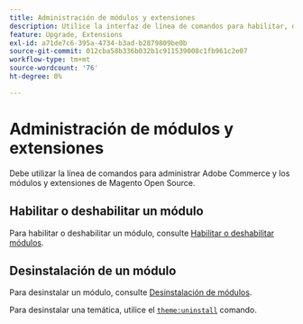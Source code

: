 ```yaml
---
title: Administración de módulos y extensiones
description: Utilice la interfaz de línea de comandos para habilitar, deshabilitar y desinstalar módulos y extensiones de Adobe Commerce y Magento Open Source.
feature: Upgrade, Extensions
exl-id: a71de7c6-395a-4734-b3ad-b2879809be0b
source-git-commit: 012cba58b336b032b1c911539008c1fb961c2e07
workflow-type: tm+mt
source-wordcount: '76'
ht-degree: 0%

---
```


# Administración de módulos y extensiones

Debe utilizar la línea de comandos para administrar Adobe Commerce y los módulos y extensiones de Magento Open Source.

## Habilitar o deshabilitar un módulo

Para habilitar o deshabilitar un módulo, consulte [Habilitar o deshabilitar módulos](../../installation/tutorials/manage-modules.md).

## Desinstalación de un módulo

Para desinstalar un módulo, consulte [Desinstalación de módulos](../../installation/tutorials/uninstall-modules.md).

Para desinstalar una temática, utilice el [`theme:uninstall`](../../installation/tutorials/themes.md) comando.
